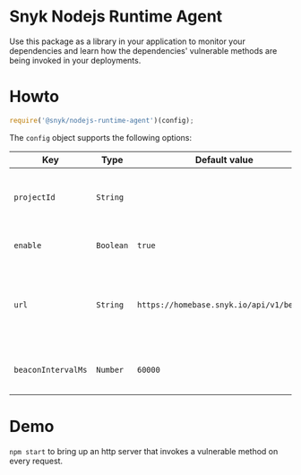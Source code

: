 # Snyk Nodejs Runtime Agent 

Use this package as a library in your application to monitor your dependencies and learn how the dependencies' vulnerable methods are being invoked in your deployments.

# Howto
```js
require('@snyk/nodejs-runtime-agent')(config);
```

The `config` object supports the following options:

| Key                | Type      | Default value                            | Purpose                                                                 |
|--------------------|-----------|------------------------------------------|-------------------------------------------------------------------------|
| `projectId`        | `String`  |                                          | The Snyk project ID matching to your application.                       |
| `enable`           | `Boolean` | `true`                                   | Set to `false` to disable the agent.                                    |
| `url`              | `String`  | `https://homebase.snyk.io/api/v1/beacon` | Override to have the agent report its beacons to an alternative server. |
| `beaconIntervalMs` | `Number`  | `60000`                                  | Beacon interval duration in milliseconds.                               |

# Demo
`npm start` to bring up an http server that invokes a vulnerable method on every request.
